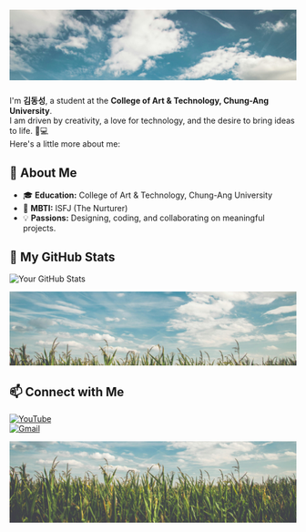 # ![Section Divider](1.jpg)
I'm **김동성**, a student at the **College of Art & Technology, Chung-Ang University**.  
I am driven by creativity, a love for technology, and the desire to bring ideas to life. 🎨💻  
Here's a little more about me:





## 🌱 About Me

- 🎓 **Education:** College of Art & Technology, Chung-Ang University  
- 🧠 **MBTI:** ISFJ (The Nurturer)  
- 💡 **Passions:** Designing, coding, and collaborating on meaningful projects.  





## 🌟 My GitHub Stats
![Your GitHub Stats](https://github-readme-stats.vercel.app/api?username=YourUsername&show_icons=true&theme=radical)





![Section Divider](2.jpg)







## 📫 Connect with Me
[![YouTube](https://img.shields.io/badge/-YouTube-red?style=flat&logo=YouTube&logoColor=white)](https://www.youtube.com/@%EA%B9%80%EB%8F%99%EC%84%B1-p3u)  
[![Gmail](https://img.shields.io/badge/-Gmail-D14836?style=flat&logo=Gmail&logoColor=white)](mailto:dongsung1939@gmail.com)


![Section Divider](3.jpg)
